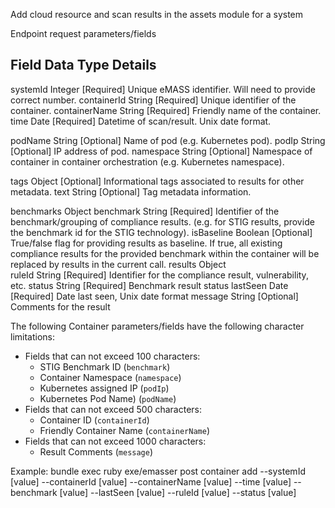 Add cloud resource and scan results in the assets module for a system

Endpoint request parameters/fields

Field                   Data Type  Details
-------------------------------------------------------------------------------------------------
systemId                 Integer   [Required] Unique eMASS identifier. Will need to provide correct number.
containerId              String    [Required] Unique identifier of the container.
containerName            String    [Required] Friendly name of the container.
time                     Date      [Required] Datetime of scan/result. Unix date format.

podName                  String    [Optional] Name of pod (e.g. Kubernetes pod).
podIp                    String    [Optional] IP address of pod.
namespace                String    [Optional] Namespace of container in container orchestration (e.g. Kubernetes namespace).

tags                     Object    [Optional] Informational tags associated to results for other metadata.
  text                   String    [Optional] Tag metadata information.

benchmarks               Object
  benchmark              String    [Required] Identifier of the benchmark/grouping of compliance results. 
                                   (e.g. for STIG results, provide the benchmark id for the STIG technology).
  isBaseline             Boolean   [Optional] True/false flag for providing results as baseline. If true, all existing
                                   compliance results for the provided benchmark within the container will be replaced
                                   by results in the current call.
  results                Object                                 
    ruleId               String    [Required] Identifier for the compliance result, vulnerability, etc.
    status               String    [Required] Benchmark result status
    lastSeen             Date      [Required] Date last seen, Unix date format
    message              String    [Optional] Comments for the result

The following Container parameters/fields have the following character limitations:
- Fields that can not exceed 100 characters:
  - STIG Benchmark ID      (`benchmark`)
  - Container Namespace    (`namespace`)
  - Kubernetes assigned IP (`podIp`)
  - Kubernetes Pod Name)   (`podName`)
- Fields that can not exceed 500 characters:
  - Container ID              (`containerId`)
  - Friendly Container Name   (`containerName`)
- Fields that can not exceed 1000 characters:
  - Result Comments (`message`)

Example:
bundle exec ruby exe/emasser post container add --systemId [value] --containerId [value] --containerName [value] --time [value] --benchmark [value] --lastSeen [value] --ruleId [value] --status [value]
